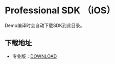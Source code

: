 # Professional SDK （iOS）

Demo编译时会自动下载SDK到此目录。

## 下载地址


- 专业版：[DOWNLOAD](https://liteav.sdk.qcloud.com/download/latest/TXLiteAVSDK_Professional_iOS_latest.zip)
